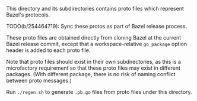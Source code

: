 This directory and its subdirectories contains proto files which represent
Bazel's protocols.

TODO(b/254464719): Sync these protos as part of Bazel release process.

These proto files are obtained directly from cloning Bazel at the current
Bazel release commit, except that a workspace-relative `go_package` option
header is added to each proto file.

Note that proto files should exist in their own subdirectories, as this
is a microfactory requirement so that these proto files may exist in
different packages. (With different package,  there is no risk of
naming conflict between proto messages.)

Run `./regen.sh` to generate `.pb.go` files from proto files under this
directory.
